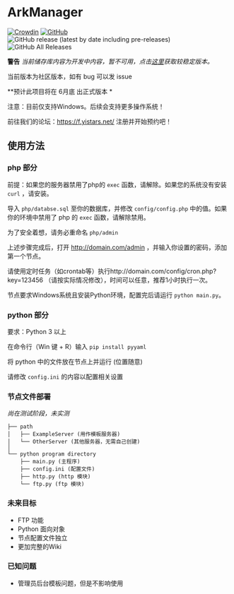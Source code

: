 # ArkManager
[![Crowdin](https://badges.crowdin.net/arkmanager/localized.svg)](https://translate.yistars.net/)
[![GitHub](https://img.shields.io/github/license/yistars/ArkManager)](./LICENSE)
![GitHub release (latest by date including pre-releases)](https://img.shields.io/github/v/release/yistars/ArkManager?include_prereleases)
![GitHub All Releases](https://img.shields.io/github/downloads/yistars/ArkManager/total)

**警告**
*当前储存库内容为开发中内容，暂不可用，点击[这里](https://github.com/yistars/ArkManager/releases)获取较稳定版本。*

当前版本为社区版本，如有 bug 可以发 issue

**预计此项目将在 6月底 出正式版本 *

注意：目前仅支持Windows。后续会支持更多操作系统！

前往我们的论坛：https://f.yistars.net/ 注册并开始预约吧！

## 使用方法
### php 部分
前提：如果您的服务器禁用了php的 `exec` 函数，请解除。如果您的系统没有安装 `curl` ，请安装。

导入 `php/databse.sql` 至你的数据库，并修改 `config/config.php` 中的值。如果你的环境中禁用了 php 的 `exec` 函数，请解除禁用。

为了安全着想，请务必重命名 `php/admin`

上述步骤完成后，打开 http://domain.com/admin ，并输入你设置的密码，添加第一个节点。

请使用定时任务（如crontab等）执行http://domain.com/config/cron.php?key=123456
（请按实际情况修改），时间可以任意，推荐1小时执行一次。

节点要求Windows系统且安装Python环境，配置完后请运行 `python main.py`。

### python 部分
要求：Python 3 以上

在命令行（Win 键 + R）输入 `pip install pyyaml`

将 python 中的文件放在节点上并运行 (位置随意)

请修改 `config.ini` 的内容以配置相关设置

### 节点文件部署
*尚在测试阶段，未实测*
```
├── path
│   ├── ExampleServer (用作模板服务器)
│   └── OtherServer (其他服务器，无需自己创建)
│
└── python program directory
    ├── main.py (主程序)
    ├── config.ini (配置文件)
    ├── http.py (http 模块)
    └── ftp.py (ftp 模块)
```

### 未来目标
* FTP 功能
* Python 面向对象
* 节点配置文件独立
* 更加完整的Wiki

### 已知问题
* 管理员后台模板问题，但是不影响使用
